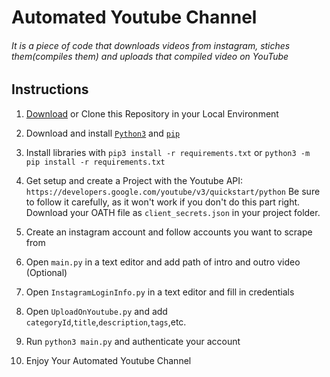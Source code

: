 # Automated Youtube Channel
###### It is a piece of code that downloads videos from instagram, stiches them(compiles them) and uploads that compiled video on YouTube 

## Instructions

1. [Download](https://github.com/neeleshpandey/automated-youtube-channel/archive/refs/heads/master.zip) or Clone this Repository in your Local Environment

2. Download and install [`Python3`](https://www.python.org/downloads/) and [`pip`](https://pip.pypa.io/en/stable/installing/)

3. Install libraries with `pip3 install -r requirements.txt` or `python3 -m pip install -r requirements.txt`

4. Get setup and create a Project with the Youtube API: `https://developers.google.com/youtube/v3/quickstart/python` Be sure to follow it carefully, as it won't work if you don't do this part right. Download your OATH file as `client_secrets.json` in your project folder.

5. Create an instagram account and follow accounts you want to scrape from

6. Open `main.py` in a text editor and add path of intro and outro video (Optional)

7. Open `InstagramLoginInfo.py` in a text editor and fill in credentials

8. Open `UploadOnYoutube.py` and add `categoryId`,`title`,`description`,`tags`,etc.

9. Run `python3 main.py` and authenticate your account 

10. Enjoy Your Automated Youtube Channel


